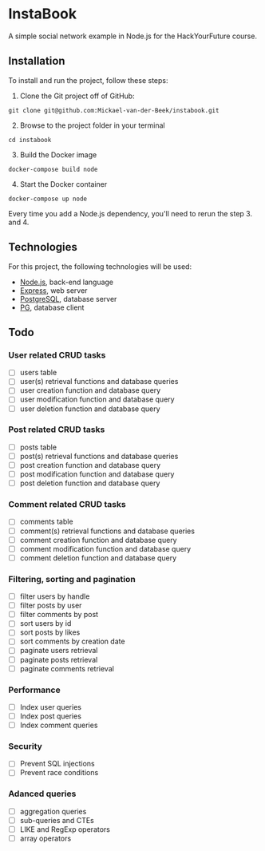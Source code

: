 # InstaBook

A simple social network example in Node.js for the HackYourFuture course.

## Installation

To install and run the project, follow these steps:

1. Clone the Git project off of GitHub:

`git clone git@github.com:Mickael-van-der-Beek/instabook.git`

2. Browse to the project folder in your terminal

`cd instabook`

3. Build the Docker image

`docker-compose build node`

4. Start the Docker container

`docker-compose up node`

Every time you add a Node.js dependency, you'll need to rerun the step 3. and 4.

## Technologies

For this project, the following technologies will be used:

- [Node.js](https://nodejs.org/dist/latest-v10.x/docs/api/), back-end language
- [Express](https://github.com/expressjs/express), web server
- [PostgreSQL](https://www.postgresql.org/docs/11/sql-select.html), database server
- [PG](https://github.com/brianc/node-postgres), database client

## Todo

### User related CRUD tasks

- [ ] users table
- [ ] user(s) retrieval functions and database queries
- [ ] user creation function and database query
- [ ] user modification function and database query
- [ ] user deletion function and database query

### Post related CRUD tasks

- [ ] posts table
- [ ] post(s) retrieval functions and database queries
- [ ] post creation function and database query
- [ ] post modification function and database query
- [ ] post deletion function and database query

### Comment related CRUD tasks

- [ ] comments table
- [ ] comment(s) retrieval functions and database queries
- [ ] comment creation function and database query
- [ ] comment modification function and database query
- [ ] comment deletion function and database query

### Filtering, sorting and pagination

- [ ] filter users by handle
- [ ] filter posts by user
- [ ] filter comments by post
- [ ] sort users by id
- [ ] sort posts by likes
- [ ] sort comments by creation date
- [ ] paginate users retrieval
- [ ] paginate posts retrieval
- [ ] paginate comments retrieval

### Performance

- [ ] Index user queries
- [ ] Index post queries
- [ ] Index comment queries

### Security

- [ ] Prevent SQL injections
- [ ] Prevent race conditions

### Adanced queries

- [ ] aggregation queries
- [ ] sub-queries and CTEs
- [ ] LIKE and RegExp operators
- [ ] array operators
